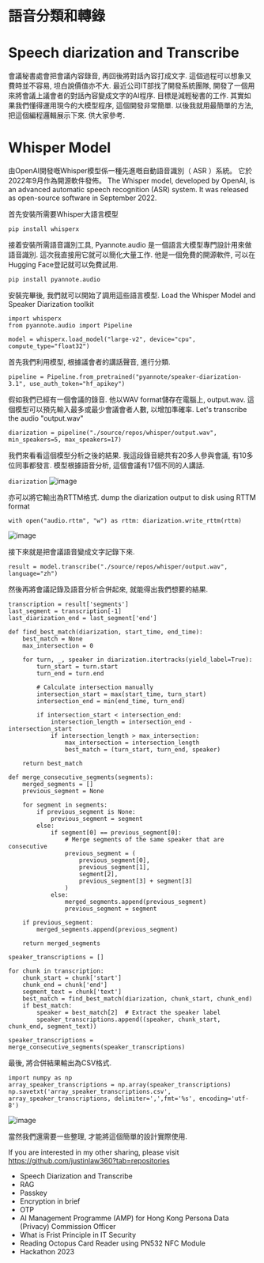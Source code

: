 # 語音分類和轉錄 
# Speech diarization and Transcribe

會議秘書處會把會議內容錄音, 再回後將對話內容打成文字. 這個過程可以想象又費時並不容易, 坦白說價值亦不大.  最近公司IT部找了開發系統團隊, 開發了一個用來將會議上議會者的對話內容變成文字的AI程序. 目標是減輕秘書的工作.
其實如果我們懂得運用現今的大模型程序, 這個開發非常簡單. 以後我就用最簡單的方法, 把這個編程邏輯展示下來. 供大家參考. 

# Whisper Model
由OpenAI開發嘅Whisper模型係一種先進嘅自動語音識別（ ASR ）系統。 它於2022年9月作為開源軟件發佈。
The Whisper model, developed by OpenAI, is an advanced automatic speech recognition (ASR) system. It was released as open-source software in September 2022.

首先安裝所需要Whisper大語言模型

`pip install whisperx`

接着安裝所需語音識別工具, Pyannote.audio 是一個語言大模型專門設計用來做語音識別. 這次我直接用它就可以簡化大量工作. 他是一個免費的開源軟件, 可以在Hugging Face登記就可以免費試用. 

`pip install pyannote.audio`


安裝完畢後, 我們就可以開始了調用這些語言模型. Load the Whisper Model and Speaker Diarization toolkit

```
import whisperx
from pyannote.audio import Pipeline

model = whisperx.load_model("large-v2", device="cpu", compute_type="float32")
```

首先我們利用模型, 根據議會者的講話聲音, 進行分類. 

`pipeline = Pipeline.from_pretrained("pyannote/speaker-diarization-3.1", use_auth_token="hf_apikey")`

假如我們已經有一個會議的錄音. 他以WAV format儲存在電腦上, output.wav. 這個模型可以預先輸入最多或最少會議會者人數, 以增加準確率. Let's transcribe the audio "output.wav"
 
`diarization = pipeline("./source/repos/whisper/output.wav", min_speakers=5, max_speakers=17)`

我們來看看這個模型分析之後的結果. 我這段錄音總共有20多人參與會議, 有10多位同事都發言. 模型根據語音分析, 這個會議有17個不同的人講話. 

`diarization`
![image](https://github.com/user-attachments/assets/5f5f2e1a-feb8-4488-b320-10d035c2af2d)

亦可以將它輸出為RTTM格式. dump the diarization output to disk using RTTM format

`with open("audio.rttm", "w") as rttm:
    diarization.write_rttm(rttm)`

![image](https://github.com/user-attachments/assets/65781414-11b9-49d4-a46c-ec9585e09ca6)

接下來就是把會議語音變成文字記錄下來. 

`result = model.transcribe("./source/repos/whisper/output.wav", language="zh")`

然後再將會議記錄及語音分析合併起來, 就能得出我們想要的結果. 

```
transcription = result['segments']
last_segment = transcription[-1]
last_diarization_end = last_segment['end']

def find_best_match(diarization, start_time, end_time):
    best_match = None
    max_intersection = 0

    for turn, _, speaker in diarization.itertracks(yield_label=True):
        turn_start = turn.start
        turn_end = turn.end

        # Calculate intersection manually
        intersection_start = max(start_time, turn_start)
        intersection_end = min(end_time, turn_end)

        if intersection_start < intersection_end:
            intersection_length = intersection_end - intersection_start
            if intersection_length > max_intersection:
                max_intersection = intersection_length
                best_match = (turn_start, turn_end, speaker)

    return best_match

def merge_consecutive_segments(segments):
    merged_segments = []
    previous_segment = None

    for segment in segments:
        if previous_segment is None:
            previous_segment = segment
        else:
            if segment[0] == previous_segment[0]:
                # Merge segments of the same speaker that are consecutive
                previous_segment = (
                    previous_segment[0],
                    previous_segment[1],
                    segment[2],
                    previous_segment[3] + segment[3]
                )
            else:
                merged_segments.append(previous_segment)
                previous_segment = segment

    if previous_segment:
        merged_segments.append(previous_segment)

    return merged_segments

speaker_transcriptions = []

for chunk in transcription:
    chunk_start = chunk['start']    
    chunk_end = chunk['end']    
    segment_text = chunk['text']
    best_match = find_best_match(diarization, chunk_start, chunk_end)    
    if best_match:
        speaker = best_match[2]  # Extract the speaker label
        speaker_transcriptions.append((speaker, chunk_start, chunk_end, segment_text))
        
speaker_transcriptions = merge_consecutive_segments(speaker_transcriptions)
```

最後, 將合併結果輸出為CSV格式. 

```
import numpy as np
array_speaker_transcriptions = np.array(speaker_transcriptions)
np.savetxt('array_speaker_transcriptions.csv', array_speaker_transcriptions, delimiter=',',fmt='%s', encoding='utf-8')
```

![image](https://github.com/user-attachments/assets/85977851-8cd8-4ba9-a4cf-bfd69d006e83)

當然我們還需要一些整理, 才能將這個簡單的設計實際使用. 

If you are interested in my other sharing, please visit https://github.com/justinlaw360?tab=repositories
* Speech Diarization and Transcribe
* RAG
* Passkey
* Encryption in brief
* OTP
* AI Management Programme (AMP) for Hong Kong Persona Data (Privacy) Commission Officer
* What is Frist Principle in IT Security
* Reading Octopus Card Reader using PN532 NFC Module
* Hackathon 2023
